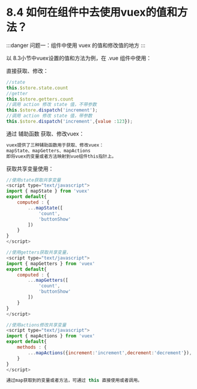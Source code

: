 # 8.4 如何在组件中去使用vuex的值和方法？

:::danger 问题一：组件中使用 vuex 的值和修改值的地方
:::

以 8.3小节中vuex设置的值和方法为例，在 .vue 组件中使用：

直接获取、修改：

```js
//state
this.$store.state.count
//getter
this.$store.getters.count
//调用 action 修改 state 值，不带参数
this.$store.dispatch('increment');
//调用 action 修改 state 值，带参数
this.$store.dispatch('increment',{value :123});
```

通过 辅助函数 获取、修改vuex：

```js
vuex提供了三种辅助函数用于获取、修改vuex：
mapState、mapGetters、mapActions
即将vuex的变量或者方法映射到vue组件this指针上。
```

获取共享变量使用：

```js
//使用state获取共享变量
<script type="text/javascript">
import { mapState } from 'vuex'
export default{
    computed : {
        ...mapState([
            'count',
            'buttonShow'
        ])
    }
}
</script>
```

```js
//使用getters获取共享变量，
<script type="text/javascript">
import { mapGetters } from 'vuex'
export default{
    computed : {
        ...mapGetters([
            'count',
            'buttonShow'
        ])
    }
}
</script>
```

```js
//使用actions修改共享变量
<script type="text/javascript">
import { mapActions } from 'vuex'
export default{
    methods : {
        ...mapActions({increment:'increment',decrement:'decrement'}),
    }
}
</script>
```

```js
通过map获取到的变量或者方法，可通过 this 直接使用或者调用。
```